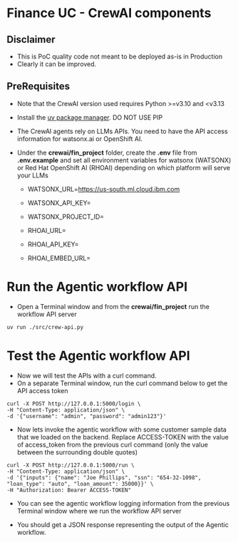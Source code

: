 # Finance UC - CrewAI components

## Disclaimer
* This is PoC quality code not meant to be deployed as-is in Production
* Clearly it can be improved.

## PreRequisites

* Note that the CrewAI version used requires Python >=v3.10 and <v3.13
* Install the [uv package manager](https://github.com/astral-sh/uv#installation). DO NOT USE PIP
* The CrewAI agents rely on LLMs APIs. You need to have the API access information for watsonx.ai or OpenShift AI. 
* Under the **crewai/fin_project** folder, create the **.env** file from **.env.example** and set all environment variables for watsonx (WATSONX) or Red Hat OpenShift AI (RHOAI) depending on which platform will serve your LLMs

    * WATSONX_URL=https://us-south.ml.cloud.ibm.com
    * WATSONX_API_KEY=<API-KEY>
    * WATSONX_PROJECT_ID=<PROJECT-ID>

    * RHOAI_URL=<RHOAI-URL>
    * RHOAI_API_KEY=<RHOAI-API-KEY>
    * RHOAI_EMBED_URL=<RHOAI-EMBED-URL>


# Run the Agentic workflow API

* Open a Terminal window and from the **crewai/fin_project** run the workflow API server

```bash
uv run ./src/crew-api.py
```

# Test the Agentic workflow API

* Now we will test the APIs with a curl command.
* On a separate Terminal window, run the curl command below to get the API access token

```
curl -X POST http://127.0.0.1:5000/login \
-H "Content-Type: application/json" \
-d '{"username": "admin", "password": "admin123"}'
```

* Now lets invoke the agentic workflow with some customer sample data that we loaded on the backend. Replace ACCESS-TOKEN with the value of access_token from the previous curl command (only the value between the surrounding double quotes)

```
curl -X POST http://127.0.0.1:5000/run \
-H "Content-Type: application/json" \
-d '{"inputs": {"name": "Joe Phillips", "ssn": "654-32-1098", "loan_type": "auto", "loan_amount": 35000}}' \
-H "Authorization: Bearer ACCESS-TOKEN"
```
* You can see the agentic workflow logging information from the previous Terminal window where we run the workflow API server

* You should get a JSON response representing the output of the Agentic workflow.
